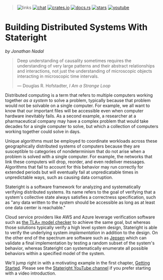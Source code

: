 > ![links](https://img.shields.io/badge/Library_Links:-gray)
[![chat](https://img.shields.io/discord/781357978652901386)](https://discord.gg/JbxGSVP4A6)
[![crates.io](https://img.shields.io/crates/d/stateright.svg)](https://crates.io/crates/stateright)
[![docs.rs](https://docs.rs/stateright/badge.svg)](https://docs.rs/stateright)
[![stars](https://img.shields.io/github/stars/stateright/stateright?style=social)](https://github.com/stateright/stateright)
[![youtube](https://img.shields.io/youtube/views/Oh0Dmz6asbs?style=social)](https://youtube.com/playlist?list=PLUhyBsVvEJjaF1VpNhLRfIA4E7CFPirmz)

# Building Distributed Systems With Stateright

*by Jonathan Nadal*

> Deep understanding of causality sometimes requires the understanding of very
> large patterns and their abstract relationships and interactions, not just the
> understanding of microscopic objects interacting in microscopic time intervals.
>
>  ― Douglas R. Hofstadter, *I Am a Strange Loop*

Distributed computing is a term that refers to multiple computers working
together *as a system* to solve a problem, typically because that problem would
not be solvable on a single computer. For example, we all want to know that our
important files will be accessible even when computer hardware inevitably
fails. As a second example, a researcher at a pharmaceutical company may have a
complex problem that would take decades for a single computer to solve, but
which a collection of computers working together could solve in days.

Unique algorithms must be employed to coordinate workloads across these
geographically distributed systems of computers because they are susceptible to
categories of nondeterminism that do not arise when a problem is solved with a
single computer. For example, the networks that link these computers will drop,
reorder, and even redeliver messages. Algorithms that fail to account for this
behavior may run correctly for extended periods but will eventually fail at
unpredicatable times in unpredictable ways, such as causing data corruption.

Stateright is a software framework for analyzing and systematically verifying
distributed systems. Its name refers to the goal of verifying that a system's
collective state always satisfies a correctness specification, such as "any
data written to the system should be accessible as long as at least one data
center is reachable."

Cloud service providers like AWS and Azure leverage verification software such
as [the TLA+ model
checker](https://lamport.azurewebsites.net/tla/industrial-use.html) to achieve
the same goal, but whereas those solutions typically verify a high level system
design, Stateright is able to verify the underlying system *implementation* in
addition to the design. On the other end of the spectrum are software such as
[Jepsen](https://jepsen.io/) which can validate a final implementation by
testing a random subset of the system's behavior, whereas Stateright can
systematically enumerate all possible behaviors within a specified model of the
system.

We'll jump right in with a motivating example in the first chapter, [Getting
Started](./getting-started.md). Please see the [Stateright YouTube
channel](https://www.youtube.com/playlist?list=PLUhyBsVvEJjaF1VpNhLRfIA4E7CFPirmz)
if you prefer starting with a video introduction.
